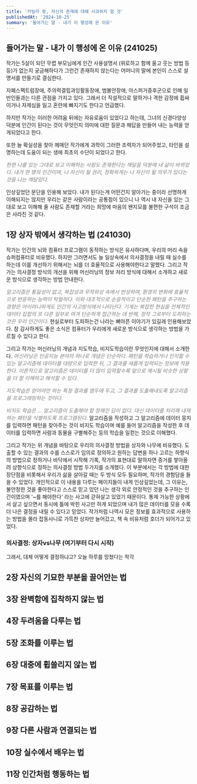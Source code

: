 ```yaml
---
title: '카밀라 팡, 자신의 존재에 대해 사과하지 말 것'
publishedAt: '2024-10-25'
summary: '들어가는 말 - 내가 이 행성에 온 이유'
---
```


## 들어가는 말 - 내가 이 행성에 온 이유 (241025)
작가는 5살이 되던 무렵 부모님에게 인간 사용설명서 (위로하고 함께 울고 웃는 방법 등등)가 없는지 궁금해하다가 그런건 존재하지 않는다는 어머니의 말에 본인이 스스로 설명서를 만들기로 결심한다.  

자폐스펙트럼장애, 주의력결핍과잉활동장애, 범불안장애, 아스퍼거증후군으로 인해 일반인들과는 다른 관점을 가지고 있다. 그래서 더 직설적으로 말하거나 격한 감정에 휩싸이거나 자제심을 잃고 혼란에 빠지기도 한다고 언급했다.  
  
하지만 작가는 이러한 어려움 뒤에는 자유로움이 있었다고 하는데, 그녀의 신경다양성 덕분에 인간이 된다는 것이 무엇인지 의미에 대한 질문과 해답을 만들어 내는 능력을 얻게되었다고 한다.  
  
또한 늘 확실성을 찾아 헤매던 작가에게 과학이 그러한 조력자가 되어주었고, 타인을 설명하는데 도움이 되는 생에 최초의 수단이 되었다고 한다.  
  
<i><font color="#808080"> 한편 나를 있는 그대로 보고 이해하는 사람도 존재한다는 깨달음 덕분에 내 삶이 바뀌었다. 내가 한 명의 인간이며, 나 자신이 될 권리, 정확하게는 나 자신이 될 의무가 있다는 것을 나는 깨달았다.</font></i>  
  
인상깊었던 문단을 인용해 보았다. 내가 된다는게 어떤건지 알아가는 중이라 선명하게 이해되지는 않지만 우리는 같은 사람이라는 공통점이 있으니 나 역시 내 자신을 있는 그대로 보고 이해해 줄 사람도 존재할 거라는 희망에 마음의 왠지모를 불편한 구석이 조금은 사라진 것 같다.

## 1장 상자 밖에서 생각하는 법 (241030)
작가는 인간의 뇌와 컴퓨터 프로그램이 동작하는 방식은 유사하다며, 우리의 머리 속을 슈퍼컴퓨터로 비유했다. 하지만 그러면서도 늘 일상속에서 의사결정을 내릴 때 실수를 하는데 이를 개선하기 위해서는 뇌를 더 효율적으로 사용해야한다고 말했다. 
그리고 작가는 의사결정 방식의 개선을 위해 머신러닝의 정보 처리 방식에 대해서 소개하고 새로운 방식으로 생각하는 방법 안내한다. 

<i><font color="#808080">알고리즘은 통잃성이 없고, 복잡성과 무작위성 속에서 번성하며, 환경의 변화에 효율적으로 반응하는 능력이 탁월하다. 이와 대조적으로 순응적이고 단순한 패턴을 추구하는 경향은 아이러니하게도 인간의 사고방식에서 나타난다. 기계는 복잡한 현실을 전체적인 데이터 집합의 또 다른 일부로 여겨 단순하게 접근하는 데 반해, 정작 그로부터 도피하는 것은 우리 인간이다.</font></i>
현실로부터 도피하는건 나라는 뼈아픈 이야기가 있길래 인용해보았다. 참 감사하게도 좋은 소식은 컴퓨터가 우리에게 새로운 방식으로 생각하는 방법을 가르칠 수 있다고 한다.
  
   
그리고 작가는 머신러닝의 개념과 지도학습, 비지도학습이란 무엇인지에 대해서 소개한다. 
<i><font color="#808080">머신러닝은 인공지능 분야의 하나로 개념은 단순하다. 패턴을 학습하거나 인지할 수 있는 알고리즘에 데이터를 대량으로 입력한 뒤, 그 결과를 새롭게 입력되는 정보에 적용한다. 이론적으로 알고리즘은 데이터를 더 많이 입력할수록 앞으로 제시될 비슷한 상황을 더 잘 이해하고 해석할 수 있다.</font></i>  
  
<i><font color="#808080">지도학습은 얻어야만 하는 특정 결과를 염두에 두고, 그 결과를 도출해내도록 알고리즘을 프로그래밍하는 것이다.</font></i>  
  
<i><font color="#808080">비지도 학습은 ... 알고리즘이 도출해야 할 정해진 답이 없다. 대신 데이터를 처리해 내재하는 패턴을 식별하도록 프로그램된다.</font></i>
알고리즘을 작성하고 그 알고리즘에 데이터 뭉치를 입력하면 패턴을 찾아주는 것이 비지도 학습이며 예를 들어 알고리즘을 작성한 후 데이터를 입력하면 사람과 동물을 구별해주는 등의 학습을 일컫는 것으로 이해했다. 
  

그리고 작가는 위 개념을 바탕으로 우리의 의사결정 방법을 상자와 나무에 비유했다. 도출할 수 있는 결과의 수를 스스로가 임의로 정의하고 원하는 답변을 하나 고르는 하향식의 방법으로 정하거나 바닥에서 시작해 기록, 작가의 표현대로 말하자면 증거를 쌓아올려 상향식으로 정하는 의사결정 방법 두가지를 소개했다. 
이 부분에서는 각 방법에 대한 장단점을 비롯해서 우리가 삶을 살아갈 때는 두 방식 모두 필요하며, 작가의 경험담을 들을 수 있었다. 개인적으로 이 내용을 다루는 페이지들이 내게 인상깊었는데, 그 이유는, 불안정한 것을 좋아한다고 스스로 믿고 있던 나는 생각 외로 안정적인 것을 추구하는 인간이였으며 '~를 해야한다' 라는 사고에 갇혀살고 있었기 때문이다. 통제 가능한 상황에서 살고 싶으면서 동시에 틀에 박힌 사고만 하게 되었으며 내가 많은 데이터를 모을 수록 더 나은 결정을 내릴 수 있다고 믿었다. 작가처럼 나역시 모은 정보를 효과적으로 사용하는 방법을 몰라 잡동사니로 가득찬 상자만 늘어갔고, 책 속 비유처럼 호더가 되어가고 있었다.

### 의사결정: 상자vs나무 (여기부터 다시 시작)


그래서, 대체 어떻게 결정하냐고?
오늘 하루를 망쳤다는 착각

## 2장 자신의 기묘한 부분을 끌어안는 법
## 3장 완벽함에 집착하지 않는 법 
## 4장 두려움을 다루는 법 
## 5장 조화를 이루는 법 
## 6장 대중에 휩쓸리지 않는 법
## 7장 목표를 이루는 법
## 8장 공감하는 법 
## 9장 다른 사람과 연결되는 법
## 10장 실수에서 배우는 법
## 11장 인간처럼 행동하는 법 